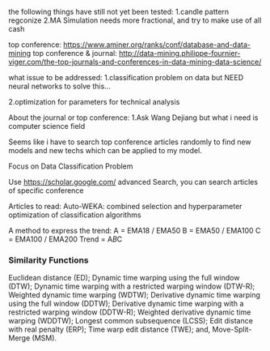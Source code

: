 the following things have still not yet been tested:
1.candle pattern regconize
2.MA Simulation needs more fractional, and try to make use of all cash


top conference:
https://www.aminer.org/ranks/conf/database-and-data-mining
top conference & journal:
http://data-mining.philippe-fournier-viger.com/the-top-journals-and-conferences-in-data-mining-data-science/

what issue to be addressed:
1.classification problem on data
    but NEED neural networks to solve this...

2.optimization for parameters for technical analysis

About the journal or top conference:
1.Ask Wang Dejiang
but what i need is computer science field

Seems like i have to search top conference articles randomly to find new models and new techs which can be applied to my model.

Focus on Data Classification Problem

Use https://scholar.google.com/ advanced Search, you can search articles of specific conference

Articles to read:
Auto-WEKA: combined selection and hyperparameter optimization of classification algorithms



A method to express the trend:
A = EMA18 / EMA50
B = EMA50 / EMA100
C = EMA100 / EMA200
Trend = A*B*C

### Similarity Functions
Euclidean distance (ED); Dynamic time warping using the full
window (DTW); Dynamic time warping with a restricted warping window (DTW-R);
Weighted dynamic time warping (WDTW); Derivative dynamic time warping using
the full window (DDTW); Derivative dynamic time warping with a restricted warping
window (DDTW-R); Weighted derivative dynamic time warping (WDDTW); Longest
common subsequence (LCSS); Edit distance with real penalty (ERP); Time warp edit
distance (TWE); and, Move-Split-Merge (MSM).
